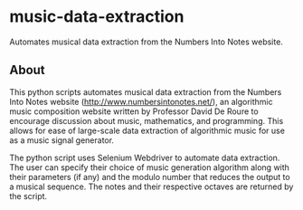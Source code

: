 # music-data-extraction
Automates musical data extraction from the Numbers Into Notes website.

## About ##
This python scripts automates musical data extraction from the Numbers Into Notes website (http://www.numbersintonotes.net/), an algorithmic music composition website written by Professor David De Roure to encourage discussion about music, mathematics, and programming. This allows for ease of large-scale data extraction of algorithmic music for use as a music signal generator.

The python script uses Selenium Webdriver to automate data extraction. The user can specify their choice of music generation algorithm along with their parameters (if any) and the modulo number that reduces the output to a musical sequence. The notes and their respective octaves are returned by the script.
